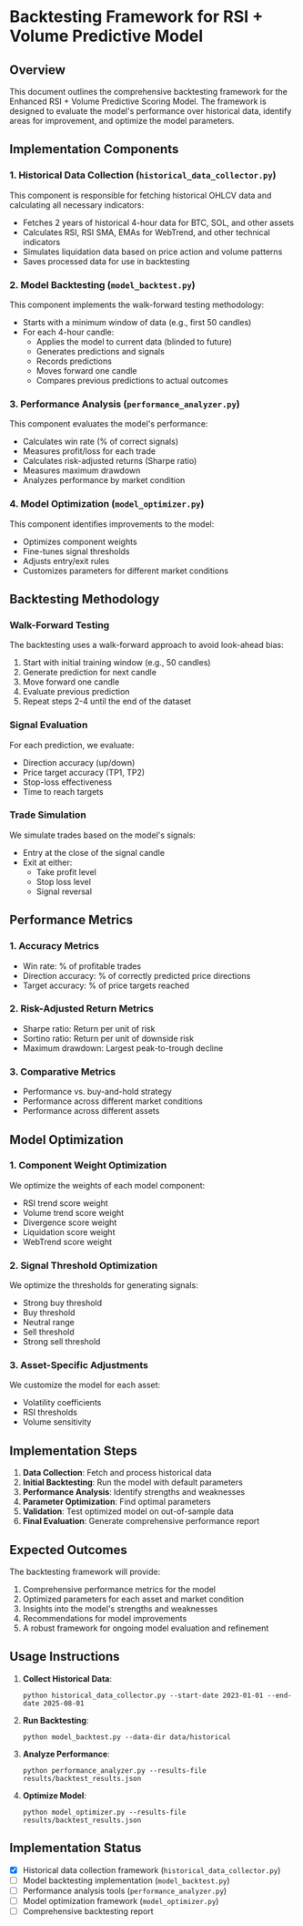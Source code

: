 # Backtesting Framework for RSI + Volume Predictive Model

## Overview

This document outlines the comprehensive backtesting framework for the Enhanced RSI + Volume Predictive Scoring Model. The framework is designed to evaluate the model's performance over historical data, identify areas for improvement, and optimize the model parameters.

## Implementation Components

### 1. Historical Data Collection (`historical_data_collector.py`)

This component is responsible for fetching historical OHLCV data and calculating all necessary indicators:

- Fetches 2 years of historical 4-hour data for BTC, SOL, and other assets
- Calculates RSI, RSI SMA, EMAs for WebTrend, and other technical indicators
- Simulates liquidation data based on price action and volume patterns
- Saves processed data for use in backtesting

### 2. Model Backtesting (`model_backtest.py`)

This component implements the walk-forward testing methodology:

- Starts with a minimum window of data (e.g., first 50 candles)
- For each 4-hour candle:
  - Applies the model to current data (blinded to future)
  - Generates predictions and signals
  - Records predictions
  - Moves forward one candle
  - Compares previous predictions to actual outcomes

### 3. Performance Analysis (`performance_analyzer.py`)

This component evaluates the model's performance:

- Calculates win rate (% of correct signals)
- Measures profit/loss for each trade
- Calculates risk-adjusted returns (Sharpe ratio)
- Measures maximum drawdown
- Analyzes performance by market condition

### 4. Model Optimization (`model_optimizer.py`)

This component identifies improvements to the model:

- Optimizes component weights
- Fine-tunes signal thresholds
- Adjusts entry/exit rules
- Customizes parameters for different market conditions

## Backtesting Methodology

### Walk-Forward Testing

The backtesting uses a walk-forward approach to avoid look-ahead bias:

1. Start with initial training window (e.g., 50 candles)
2. Generate prediction for next candle
3. Move forward one candle
4. Evaluate previous prediction
5. Repeat steps 2-4 until the end of the dataset

### Signal Evaluation

For each prediction, we evaluate:

- Direction accuracy (up/down)
- Price target accuracy (TP1, TP2)
- Stop-loss effectiveness
- Time to reach targets

### Trade Simulation

We simulate trades based on the model's signals:

- Entry at the close of the signal candle
- Exit at either:
  - Take profit level
  - Stop loss level
  - Signal reversal

## Performance Metrics

### 1. Accuracy Metrics

- Win rate: % of profitable trades
- Direction accuracy: % of correctly predicted price directions
- Target accuracy: % of price targets reached

### 2. Risk-Adjusted Return Metrics

- Sharpe ratio: Return per unit of risk
- Sortino ratio: Return per unit of downside risk
- Maximum drawdown: Largest peak-to-trough decline

### 3. Comparative Metrics

- Performance vs. buy-and-hold strategy
- Performance across different market conditions
- Performance across different assets

## Model Optimization

### 1. Component Weight Optimization

We optimize the weights of each model component:

- RSI trend score weight
- Volume trend score weight
- Divergence score weight
- Liquidation score weight
- WebTrend score weight

### 2. Signal Threshold Optimization

We optimize the thresholds for generating signals:

- Strong buy threshold
- Buy threshold
- Neutral range
- Sell threshold
- Strong sell threshold

### 3. Asset-Specific Adjustments

We customize the model for each asset:

- Volatility coefficients
- RSI thresholds
- Volume sensitivity

## Implementation Steps

1. **Data Collection**: Fetch and process historical data
2. **Initial Backtesting**: Run the model with default parameters
3. **Performance Analysis**: Identify strengths and weaknesses
4. **Parameter Optimization**: Find optimal parameters
5. **Validation**: Test optimized model on out-of-sample data
6. **Final Evaluation**: Generate comprehensive performance report

## Expected Outcomes

The backtesting framework will provide:

1. Comprehensive performance metrics for the model
2. Optimized parameters for each asset and market condition
3. Insights into the model's strengths and weaknesses
4. Recommendations for model improvements
5. A robust framework for ongoing model evaluation and refinement

## Usage Instructions

1. **Collect Historical Data**:
   ```
   python historical_data_collector.py --start-date 2023-01-01 --end-date 2025-08-01
   ```

2. **Run Backtesting**:
   ```
   python model_backtest.py --data-dir data/historical
   ```

3. **Analyze Performance**:
   ```
   python performance_analyzer.py --results-file results/backtest_results.json
   ```

4. **Optimize Model**:
   ```
   python model_optimizer.py --results-file results/backtest_results.json
   ```

## Implementation Status

- [x] Historical data collection framework (`historical_data_collector.py`)
- [ ] Model backtesting implementation (`model_backtest.py`)
- [ ] Performance analysis tools (`performance_analyzer.py`)
- [ ] Model optimization framework (`model_optimizer.py`)
- [ ] Comprehensive backtesting report